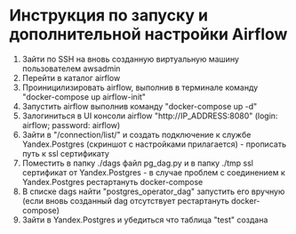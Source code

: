 # Инструкция по запуску и дополнительной настройки Airflow

1) Зайти по SSH на вновь созданную виртуальную машину пользователем awsadmin
2) Перейти в каталог airflow
3) Проиницилизировать airflow, выполнив в терминале команду "docker-compose up airflow-init"
4) Запустить airflow выполнив команду "docker-compose up -d"
5) Залогиниться в UI консоли airflow "http://IP_ADDRESS:8080" (login: airflow; password: airflow)
6) Зайти в  "/connection/list/" и создать подключение к службе Yandex.Postgres (скриншот с настройками прилагается) - прописать путь к ssl сертификату
7) Поместить в папку ./dags файл pg_dag.py и в папку ./tmp ssl сертификат от Yandex.Postgres - в случае проблем с соединением к Yandex.Postgres рестартануть docker-compose
8) В списке dags найти "postgres_operator_dag" запустить его вручную (если вновь созданный dag отсутствует рестартануть docker-compose)
9) Зайти в Yandex.Postgres и убедиться что таблица "test" создана 